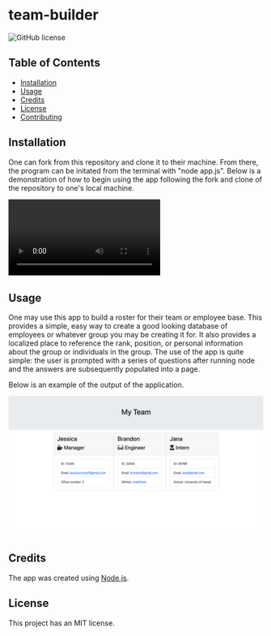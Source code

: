 # team-builder

![GitHub license](https://img.shields.io/badge/license-MIT-blue.svg)

## Table of Contents 

* [Installation](#installation)
* [Usage](#usage)
* [Credits](#credits)
* [License](#license)
* [Contributing](#contributing)

## Installation
  
One can fork from this repository and clone it to their machine. From there, the program can be initated from the terminal with "node app.js". Below is a demonstration of how to begin using the app following the fork and clone of the repository to one's local machine. 

![video of app installation and usage](./Assets/team-builder-demo.mp4)


## Usage 

One may use this app to build a roster for their team or employee base. This provides a simple, easy way to create a good looking database of employees or whatever group you may be creating it for. It also provides a localized place to reference the rank, position, or personal information about the group or individuals in the group. The use of the app is quite simple: the user is prompted with a series of questions after running node and the answers are subsequently populated into a page. 

Below is an example of the output of the application. 

![screenshot of final product example](./Assets/my-team-screenshot.png)



## Credits 

The app was created using [Node.js](Nodejs.org). 

## License 

This project has an MIT license. 

